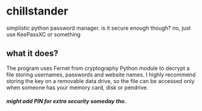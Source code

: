 # chillstander
simplistic python password manager. is it secure enough though?
no, just use KeePassXC or something

## what it does?
The program uses Fernet from cryptography Python module to decrypt a file storing usernames, passwords and website names. I highly recommend storing the key on a removable
data drive, so the file can be accessed only when someone has your memory card, disk or pendrive.

##### might add PIN for extra security someday tho.
